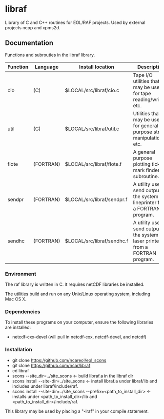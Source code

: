# libraf
Library of C and C++ routines for EOL/RAF projects.  Used by external projects ncpp and xpms2d.

## Documentation ###
Functions and subrouties in the libraf library.

| Function | Language | Install location          | Description         |
| -------- | -------- | ------------------------- | ------------------- |
| cio      | (C)      | $LOCAL/src/libraf/cio.c   | Tape I/O utilities that may be used for tape reading/writing, etc. |
| util     | (C)      | $LOCAL/src/libraf/util.c  |  Utilities that may be used for general purpose string manipulation, etc. |
| flote    | (FORTRAN)| $LOCAL/src/libraf/flote.f | A general purpose plotting tick mark finder subroutine. |
| sendpr   | (FORTRAN)| $LOCAL/src/libraf/sendpr.f| A utility used to send output to the system lineprinter from a FORTRAN program. |
| sendhc   | (FORTRAN)| $LOCAL/src/libraf/sendhc.f| A utility used to send output to the system laser printer from a FORTRAN program. |

### Environment ###

The raf library is written in C. It requires netCDF libraries be installed.

The utilities build and run on any Unix/Linux operating system, including Mac OS X.

### Dependencies ###

To install these programs on your computer, ensure the following libraries are installed:

* netcdf-cxx-devel (will pull in netcdf-cxx, netcdf-devel, and netcdf)

### Installation ####

* git clone https://github.com/ncareol/eol_scons
* git clone https://github.com/ncar/libraf
* cd libraf
* scons --site_dir=../site_scons <- build libraf.a in the libraf dir
* scons install --site-dir=../site_scons <- install libraf.a under libraf/lib and includes under libraf/include/raf.
* scons install --site-dir=../site_scons --prefix=<path_to_install_dir> <- installs under <path_to_install_dir>/lib and <path_to_install_dir>/include/raf.

This library may be used by placing a "-lraf" in your compile statement.

